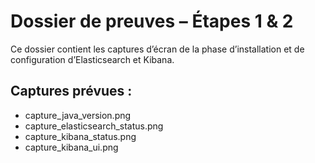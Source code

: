 # Dossier de preuves – Étapes 1 & 2

Ce dossier contient les captures d’écran de la phase d’installation et de configuration d’Elasticsearch et Kibana.

## Captures prévues :
- capture_java_version.png
- capture_elasticsearch_status.png
- capture_kibana_status.png
- capture_kibana_ui.png
